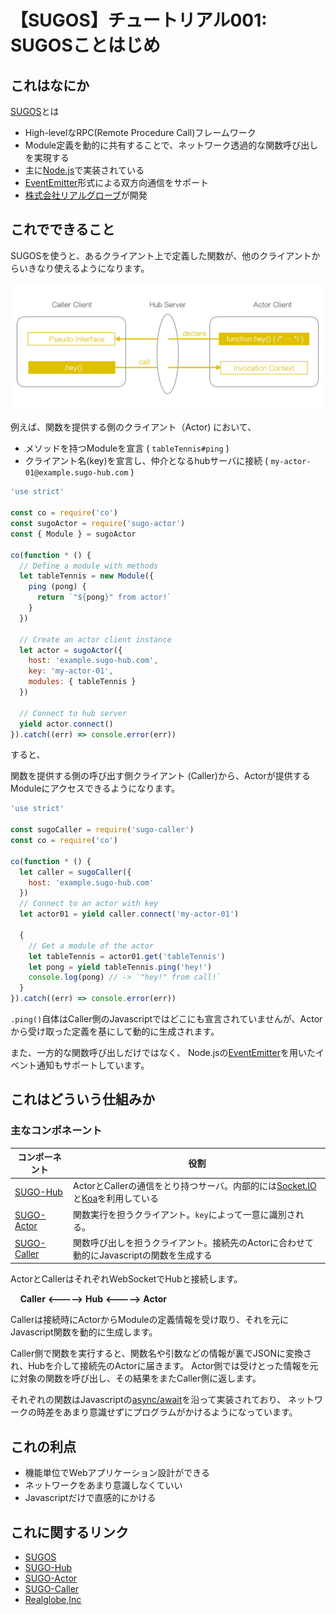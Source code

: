 # 【SUGOS】チュートリアル001: SUGOSことはじめ


## これはなにか

[SUGOS](https://github.com/realglobe-Inc/sugos)とは

+ High-levelなRPC(Remote Procedure Call)フレームワーク
+ Module定義を動的に共有することで、ネットワーク透過的な関数呼び出しを実現する
+ 主に[Node.js](https://nodejs.org/en/)で実装されている
+ [EventEmitter]()形式による双方向通信をサポート
+ [株式会社リアルグローブ](http://realglobe.jp/)が開発


## これでできること

SUGOSを使うと、あるクライアント上で定義した関数が、他のクライアントからいきなり使えるようになります。

<img src="../../images/sugos-overview.png"
     alt="Overview"
/>


例えば、関数を提供する側のクライアント（Actor) において、

+ メソッドを持つModuleを宣言 ( `tableTennis#ping` )
+ クライアント名(key)を宣言し、仲介となるhubサーバに接続 ( `my-actor-01@example.sugo-hub.com` )

```javascript
'use strict'

const co = require('co')
const sugoActor = require('sugo-actor')
const { Module } = sugoActor

co(function * () {
  // Define a module with methods
  let tableTennis = new Module({
    ping (pong) {
      return `"${pong}" from actor!`
    }
  })

  // Create an actor client instance
  let actor = sugoActor({
    host: 'example.sugo-hub.com',
    key: 'my-actor-01',
    modules: { tableTennis }
  })

  // Connect to hub server
  yield actor.connect()
}).catch((err) => console.error(err))

```

すると、

関数を提供する側の呼び出す側クライアント (Caller)から、Actorが提供するModuleにアクセスできるようになります。


```javascript
'use strict'

const sugoCaller = require('sugo-caller')
const co = require('co')

co(function * () {
  let caller = sugoCaller({
    host: 'example.sugo-hub.com'
  })
  // Connect to an actor with key
  let actor01 = yield caller.connect('my-actor-01')

  {
    // Get a module of the actor
    let tableTennis = actor01.get('tableTennis')
    let pong = yield tableTennis.ping('hey!')
    console.log(pong) // -> `"hey!" from call!`
  }
}).catch((err) => console.error(err))

```

`.ping()`自体はCaller側のJavascriptではどこにも宣言されていませんが、Actorから受け取った定義を基にして動的に生成されます。

また、一方的な関数呼び出しだけではなく、 Node.jsの[EventEmitter](https://nodejs.org/api/events.html#events_events)を用いたイベント通知もサポートしています。


## これはどういう仕組みか

### 主なコンポネーント

| コンポーネント | 役割 |
| ------------ | --- |
| [SUGO-Hub](https://github.com/realglobe-Inc/sugo-hub) | ActorとCallerの通信をとり持つサーバ。内部的には[Socket.IO](http://socket.io/)と[Koa](https://github.com/koajs/koa)を利用している |
| [SUGO-Actor](https://github.com/realglobe-Inc/sugo-actor) | 関数実行を担うクライアント。`key`によって一意に識別される。 |
| [SUGO-Caller](https://github.com/realglobe-Inc/sugo-caller) | 関数呼び出しを担うクライアント。接続先のActorに合わせて動的にJavascriptの関数を生成する |


ActorとCallerはそれぞれWebSocketでHubと接続します。


&nbsp;&nbsp;&nbsp;&nbsp;**Caller** **<----->** **Hub** **<----->** **Actor**


Callerは接続時にActorからModuleの定義情報を受け取り、それを元にJavascript関数を動的に生成します。

Caller側で関数を実行すると、関数名や引数などの情報が裏でJSONに変換され、Hubを介して接続先のActorに届きます。
Actor側では受けとった情報を元に対象の関数を呼び出し、その結果をまたCaller側に返します。

それぞれの関数はJavascriptの[async/await](https://github.com/yortus/asyncawait#guide-to-asyncawait-v10)を沿って実装されており、
ネットワークの時差をあまり意識せずにプログラムがかけるようになっています。

## これの利点

+ 機能単位でWebアプリケーション設計ができる
+ ネットワークをあまり意識しなくていい
+ Javascriptだけで直感的にかける

## これに関するリンク

+ [SUGOS](https://github.com/realglobe-Inc/sugos)
+ [SUGO-Hub](https://github.com/realglobe-Inc/sugo-hub)
+ [SUGO-Actor](https://github.com/realglobe-Inc/sugo-actor)
+ [SUGO-Caller](https://github.com/realglobe-Inc/sugo-caller)
+ [Realglobe,Inc](http://realglobe.jp/)
